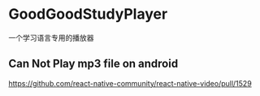 # GoodGoodStudyPlayer
一个学习语言专用的播放器


## Can Not Play mp3 file on android
https://github.com/react-native-community/react-native-video/pull/1529